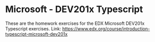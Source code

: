 # Microsoft - DEV201x Typescript
These are the homework exercises for the EDX Microsoft DEV201x Typescript exercises.
Link: https://www.edx.org/course/introduction-typescript-microsoft-dev201x
